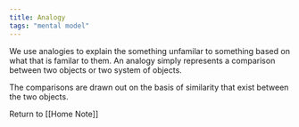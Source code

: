```yaml
---
title: Analogy
tags: "mental model"
---
```


We use analogies to explain the something unfamilar to something based on what that is familar to them. An analogy simply represents a comparison between two objects or two system of objects.

The comparisons are drawn out on the basis of similarity that exist between the two objects.
























Return to [[Home Note]]